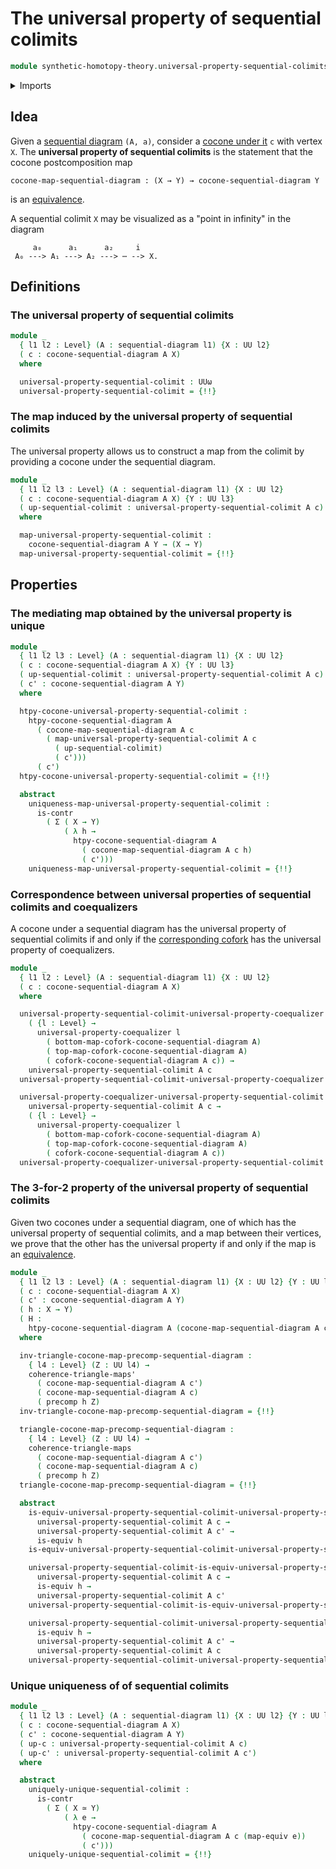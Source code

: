 # The universal property of sequential colimits

```agda
module synthetic-homotopy-theory.universal-property-sequential-colimits where
```

<details><summary>Imports</summary>

```agda
open import foundation.action-on-identifications-functions
open import foundation.commuting-triangles-of-maps
open import foundation.contractible-maps
open import foundation.contractible-types
open import foundation.dependent-pair-types
open import foundation.equivalences
open import foundation.fibers-of-maps
open import foundation.functoriality-dependent-pair-types
open import foundation.homotopies
open import foundation.identity-types
open import foundation.precomposition-functions
open import foundation.subtype-identity-principle
open import foundation.universal-property-equivalences
open import foundation.universe-levels

open import synthetic-homotopy-theory.cocones-under-sequential-diagrams
open import synthetic-homotopy-theory.coforks
open import synthetic-homotopy-theory.sequential-diagrams
open import synthetic-homotopy-theory.universal-property-coequalizers
```

</details>

## Idea

Given a [sequential diagram](synthetic-homotopy-theory.sequential-diagrams.md)
`(A, a)`, consider a
[cocone under it](synthetic-homotopy-theory.cocones-under-sequential-diagrams.md)
`c` with vertex `X`. The **universal property of sequential colimits** is the
statement that the cocone postcomposition map

```text
cocone-map-sequential-diagram : (X → Y) → cocone-sequential-diagram Y
```

is an [equivalence](foundation.equivalences.md).

A sequential colimit `X` may be visualized as a "point in infinity" in the
diagram

```text
     a₀      a₁      a₂     i
 A₀ ---> A₁ ---> A₂ ---> ⋯ --> X.
```

## Definitions

### The universal property of sequential colimits

```agda
module _
  { l1 l2 : Level} (A : sequential-diagram l1) {X : UU l2}
  ( c : cocone-sequential-diagram A X)
  where

  universal-property-sequential-colimit : UUω
  universal-property-sequential-colimit = {!!}
```

### The map induced by the universal property of sequential colimits

The universal property allows us to construct a map from the colimit by
providing a cocone under the sequential diagram.

```agda
module _
  { l1 l2 l3 : Level} (A : sequential-diagram l1) {X : UU l2}
  ( c : cocone-sequential-diagram A X) {Y : UU l3}
  ( up-sequential-colimit : universal-property-sequential-colimit A c)
  where

  map-universal-property-sequential-colimit :
    cocone-sequential-diagram A Y → (X → Y)
  map-universal-property-sequential-colimit = {!!}
```

## Properties

### The mediating map obtained by the universal property is unique

```agda
module _
  { l1 l2 l3 : Level} (A : sequential-diagram l1) {X : UU l2}
  ( c : cocone-sequential-diagram A X) {Y : UU l3}
  ( up-sequential-colimit : universal-property-sequential-colimit A c)
  ( c' : cocone-sequential-diagram A Y)
  where

  htpy-cocone-universal-property-sequential-colimit :
    htpy-cocone-sequential-diagram A
      ( cocone-map-sequential-diagram A c
        ( map-universal-property-sequential-colimit A c
          ( up-sequential-colimit)
          ( c')))
      ( c')
  htpy-cocone-universal-property-sequential-colimit = {!!}

  abstract
    uniqueness-map-universal-property-sequential-colimit :
      is-contr
        ( Σ ( X → Y)
            ( λ h →
              htpy-cocone-sequential-diagram A
                ( cocone-map-sequential-diagram A c h)
                ( c')))
    uniqueness-map-universal-property-sequential-colimit = {!!}
```

### Correspondence between universal properties of sequential colimits and coequalizers

A cocone under a sequential diagram has the universal property of sequential
colimits if and only if the
[corresponding cofork](synthetic-homotopy-theory.cocones-under-sequential-diagrams.md)
has the universal property of coequalizers.

```agda
module _
  { l1 l2 : Level} (A : sequential-diagram l1) {X : UU l2}
  ( c : cocone-sequential-diagram A X)
  where

  universal-property-sequential-colimit-universal-property-coequalizer :
    ( {l : Level} →
      universal-property-coequalizer l
        ( bottom-map-cofork-cocone-sequential-diagram A)
        ( top-map-cofork-cocone-sequential-diagram A)
        ( cofork-cocone-sequential-diagram A c)) →
    universal-property-sequential-colimit A c
  universal-property-sequential-colimit-universal-property-coequalizer = {!!}

  universal-property-coequalizer-universal-property-sequential-colimit :
    universal-property-sequential-colimit A c →
    ( {l : Level} →
      universal-property-coequalizer l
        ( bottom-map-cofork-cocone-sequential-diagram A)
        ( top-map-cofork-cocone-sequential-diagram A)
        ( cofork-cocone-sequential-diagram A c))
  universal-property-coequalizer-universal-property-sequential-colimit = {!!}
```

### The 3-for-2 property of the universal property of sequential colimits

Given two cocones under a sequential diagram, one of which has the universal
property of sequential colimits, and a map between their vertices, we prove that
the other has the universal property if and only if the map is an
[equivalence](foundation.equivalences.md).

```agda
module _
  { l1 l2 l3 : Level} (A : sequential-diagram l1) {X : UU l2} {Y : UU l3}
  ( c : cocone-sequential-diagram A X)
  ( c' : cocone-sequential-diagram A Y)
  ( h : X → Y)
  ( H :
    htpy-cocone-sequential-diagram A (cocone-map-sequential-diagram A c h) c')
  where

  inv-triangle-cocone-map-precomp-sequential-diagram :
    { l4 : Level} (Z : UU l4) →
    coherence-triangle-maps'
      ( cocone-map-sequential-diagram A c')
      ( cocone-map-sequential-diagram A c)
      ( precomp h Z)
  inv-triangle-cocone-map-precomp-sequential-diagram = {!!}

  triangle-cocone-map-precomp-sequential-diagram :
    { l4 : Level} (Z : UU l4) →
    coherence-triangle-maps
      ( cocone-map-sequential-diagram A c')
      ( cocone-map-sequential-diagram A c)
      ( precomp h Z)
  triangle-cocone-map-precomp-sequential-diagram = {!!}

  abstract
    is-equiv-universal-property-sequential-colimit-universal-property-sequential-colimit :
      universal-property-sequential-colimit A c →
      universal-property-sequential-colimit A c' →
      is-equiv h
    is-equiv-universal-property-sequential-colimit-universal-property-sequential-colimit = {!!}

    universal-property-sequential-colimit-is-equiv-universal-property-sequential-colimit :
      universal-property-sequential-colimit A c →
      is-equiv h →
      universal-property-sequential-colimit A c'
    universal-property-sequential-colimit-is-equiv-universal-property-sequential-colimit = {!!}

    universal-property-sequential-colimit-universal-property-sequential-colimit-is-equiv :
      is-equiv h →
      universal-property-sequential-colimit A c' →
      universal-property-sequential-colimit A c
    universal-property-sequential-colimit-universal-property-sequential-colimit-is-equiv = {!!}
```

### Unique uniqueness of of sequential colimits

```agda
module _
  { l1 l2 l3 : Level} (A : sequential-diagram l1) {X : UU l2} {Y : UU l3}
  ( c : cocone-sequential-diagram A X)
  ( c' : cocone-sequential-diagram A Y)
  ( up-c : universal-property-sequential-colimit A c)
  ( up-c' : universal-property-sequential-colimit A c')
  where

  abstract
    uniquely-unique-sequential-colimit :
      is-contr
        ( Σ ( X ≃ Y)
            ( λ e →
              htpy-cocone-sequential-diagram A
                ( cocone-map-sequential-diagram A c (map-equiv e))
                ( c')))
    uniquely-unique-sequential-colimit = {!!}
```
